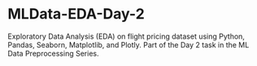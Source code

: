 # MLData-EDA-Day-2
Exploratory Data Analysis (EDA) on flight pricing dataset using Python, Pandas, Seaborn, Matplotlib, and Plotly. Part of the Day 2 task in the ML Data Preprocessing Series.
